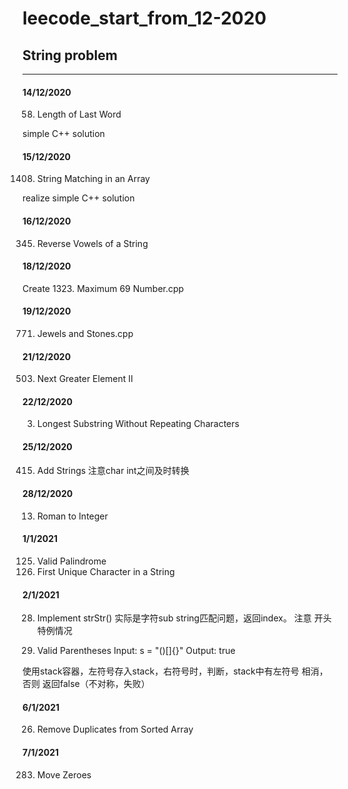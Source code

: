 # leecode_start_from_12-2020


## String problem

---------------------------------------------------------

#### 14/12/2020
58. Length of Last Word

simple C++ solution

#### 15/12/2020
1408. String Matching in an Array

realize simple C++ solution

#### 16/12/2020

345. Reverse Vowels of a String


#### 18/12/2020


Create 1323. Maximum 69 Number.cpp




#### 19/12/2020

771. Jewels and Stones.cpp


#### 21/12/2020

503. Next Greater Element II

#### 22/12/2020

3. Longest Substring Without Repeating Characters


#### 25/12/2020

415. Add Strings
注意char int之间及时转换


#### 28/12/2020


13. Roman to Integer


#### 1/1/2021

125. Valid Palindrome
387. First Unique Character in a String


#### 2/1/2021

28. Implement strStr()
实际是字符sub string匹配问题，返回index。
注意 开头 特例情况

20. Valid Parentheses
Input: s = "()[]{}"
Output: true

使用stack容器，左符号存入stack，右符号时，判断，stack中有左符号 相消， 否则 返回false（不对称，失败）


#### 6/1/2021


26. Remove Duplicates from Sorted Array


#### 7/1/2021

283. Move Zeroes



